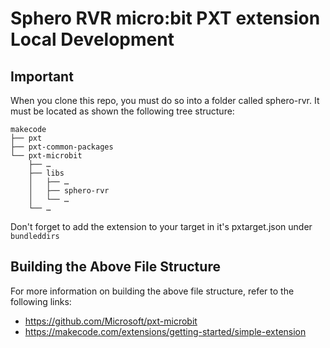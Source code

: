 # Sphero RVR micro:bit PXT extension Local Development

## Important
When you clone this repo, you must do so into a folder called sphero-rvr. It must be located as shown the following tree structure:

```
makecode
├── pxt
├── pxt-common-packages
└── pxt-microbit
    ├── …
    ├── libs
    │   ├── …
    │   ├── sphero-rvr
    │   └── …
    └── …
```

Don't forget to add the extension to your target in it's pxtarget.json under `bundleddirs`

## Building the Above File Structure
For more information on building the above file structure, refer to the following links:
* https://github.com/Microsoft/pxt-microbit
* https://makecode.com/extensions/getting-started/simple-extension




